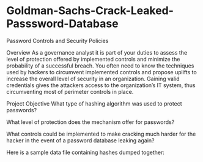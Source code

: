 # Goldman-Sachs-Crack-Leaked-Passsword-Database


Password Controls and Security Policies

Overview
As a governance analyst it is part of your duties to assess the level of protection offered by implemented controls and minimize the probability of a successful breach. You often need to know the techniques used by hackers to circumvent implemented controls and propose uplifts to increase the overall level of security in an organization. Gaining valid credentials gives the attackers access to the organization’s IT system, thus circumventing most of perimeter controls in place.


Project Objective
What type of hashing algorithm was used to protect passwords?

What level of protection does the mechanism offer for passwords?

What controls could be implemented to make cracking much harder for the hacker in the event of a password database leaking again?

Here is a sample data file containing hashes dumped together:
